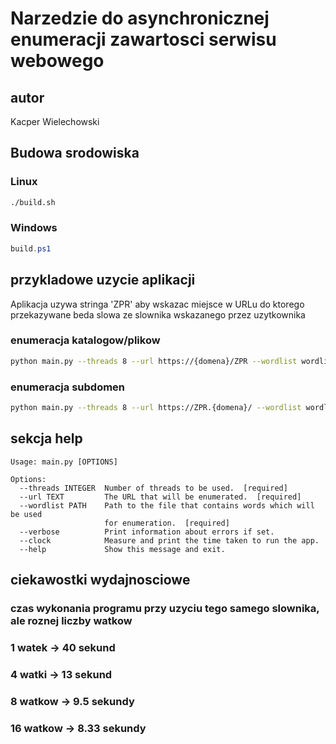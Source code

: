 # Narzedzie do asynchronicznej enumeracji zawartosci serwisu webowego

## autor
Kacper Wielechowski

## Budowa srodowiska

### Linux

```bash
./build.sh
```

### Windows

```powershell
build.ps1
```


## przykladowe uzycie aplikacji
Aplikacja uzywa stringa 'ZPR' aby wskazac miejsce w URLu do ktorego przekazywane beda slowa ze slownika wskazanego przez uzytkownika

### enumeracja katalogow/plikow
```bash
python main.py --threads 8 --url https://{domena}/ZPR --wordlist wordlist.txt
```

### enumeracja subdomen
```bash
python main.py --threads 8 --url https://ZPR.{domena}/ --wordlist wordlist.txt
```


## sekcja help


```
Usage: main.py [OPTIONS]

Options:
  --threads INTEGER  Number of threads to be used.  [required]
  --url TEXT         The URL that will be enumerated.  [required]
  --wordlist PATH    Path to the file that contains words which will be used
                     for enumeration.  [required]
  --verbose          Print information about errors if set.
  --clock            Measure and print the time taken to run the app.
  --help             Show this message and exit.
```
## ciekawostki wydajnosciowe

### czas wykonania programu przy uzyciu tego samego slownika, ale roznej liczby watkow

### 1 watek -> 40 sekund
### 4 watki -> 13 sekund
### 8 watkow -> 9.5 sekundy
### 16 watkow -> 8.33 sekundy